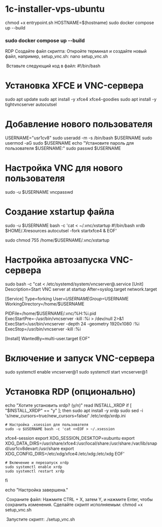 # 1c-installer-vps-ubuntu

chmod +x entrypoint.sh
HOSTNAME=$(hostname) sudo docker compose up --build

### sudo docker compose up --build


RDP
Создайте файл скрипта:
Откройте терминал и создайте новый файл, например, setup_vnc.sh:
nano setup_vnc.sh


​
Вставьте следующий код в файл:
#!/bin/bash

# Установка XFCE и VNC-сервера
sudo apt update
sudo apt install -y xfce4 xfce4-goodies
sudo apt install -y tightvncserver autocutsel

# Добавление нового пользователя
USERNAME="usr1cv8"
sudo useradd -m -s /bin/bash $USERNAME
sudo usermod -aG sudo $USERNAME
echo "Установите пароль для пользователя $USERNAME:"
sudo passwd $USERNAME

# Настройка VNC для нового пользователя
sudo -u $USERNAME vncpasswd

# Создание xstartup файла
sudo -u $USERNAME bash -c 'cat <<EOF > ~/.vnc/xstartup
#!/bin/bash
xrdb \$HOME/.Xresources
autocutsel -fork
startxfce4 &
EOF'

sudo chmod 755 /home/$USERNAME/.vnc/xstartup

# Настройка автозапуска VNC-сервера
sudo bash -c "cat <<EOF > /etc/systemd/system/vncserver@.service
[Unit]
Description=Start VNC server at startup
After=syslog.target network.target

[Service]
Type=forking
User=$USERNAME
Group=$USERNAME
WorkingDirectory=/home/$USERNAME

PIDFile=/home/$USERNAME/.vnc/%H:%i.pid
ExecStartPre=-/usr/bin/vncserver -kill :%i > /dev/null 2>&1
ExecStart=/usr/bin/vncserver -depth 24 -geometry 1920x1080 :%i
ExecStop=/usr/bin/vncserver -kill :%i

[Install]
WantedBy=multi-user.target
EOF"

# Включение и запуск VNC-сервера
sudo systemctl enable vncserver@1
sudo systemctl start vncserver@1

# Установка RDP (опционально)
echo "Хотите установить xrdp? (y/n)"
read INSTALL_XRDP
if [ "$INSTALL_XRDP" == "y" ]; then
    sudo apt install -y xrdp
    sudo sed -i 's/new_cursors=true/new_cursors=false/' /etc/xrdp/xrdp.ini

    # Настройка .xsession для пользователя
    sudo -u $USERNAME bash -c 'cat <<EOF > ~/.xsession
xfce4-session
export XDG_SESSION_DESKTOP=xubuntu
export XDG_DATA_DIRS=/usr/share/xfce4:/usr/local/share:/usr/share:/var/lib/snapd/usr1cv8devart:/usr/share
export XDG_CONFIG_DIRS=/etc/xdg/xfce4:/etc/xdg:/etc/xdg
EOF'

    # Включение и перезапуск xrdp
    sudo systemctl enable xrdp
    sudo systemctl restart xrdp
fi

echo "Настройка завершена."

​
Сохраните файл: Нажмите CTRL + X, затем Y, и нажмите Enter, чтобы сохранить изменения.
Сделайте скрипт исполняемым:
chmod +x setup_vnc.sh


​
Запустите скрипт:
./setup_vnc.sh

